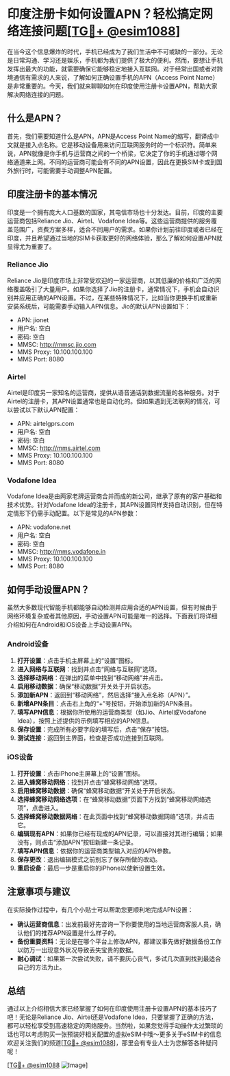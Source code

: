# 印度注册卡如何设置APN？轻松搞定网络连接问题[[TG💪+ @esim1088](https://t.me/s/esim1088)]

在当今这个信息爆炸的时代，手机已经成为了我们生活中不可或缺的一部分。无论是日常沟通、学习还是娱乐，手机都为我们提供了极大的便利。然而，要想让手机发挥出最大的功能，就需要确保它能够稳定地接入互联网。对于经常出国或者对跨境通信有需求的人来说，了解如何正确设置手机的APN（Access Point Name）是非常重要的。今天，我们就来聊聊如何在印度使用注册卡设置APN，帮助大家解决网络连接的问题。

## 什么是APN？

首先，我们需要知道什么是APN。APN是Access Point Name的缩写，翻译成中文就是接入点名称。它是移动设备用来访问互联网服务时的一个标识符。简单来说，APN就像是你手机与运营商之间的一个桥梁，它决定了你的手机通过哪个网络通道来上网。不同的运营商可能会有不同的APN设置，因此在更换SIM卡或到国外旅行时，可能需要手动调整APN配置。

## 印度注册卡的基本情况

印度是一个拥有庞大人口基数的国家，其电信市场也十分发达。目前，印度的主要运营商包括Reliance Jio、Airtel、Vodafone Idea等。这些运营商提供的服务覆盖范围广，资费方案多样，适合不同用户的需求。如果你计划前往印度或者已经在印度，并且希望通过当地的SIM卡获取更好的网络体验，那么了解如何设置APN就显得尤为重要了。

### Reliance Jio

Reliance Jio是印度市场上非常受欢迎的一家运营商，以其低廉的价格和广泛的网络覆盖吸引了大量用户。如果你选择了Jio的注册卡，通常情况下，手机会自动识别并应用正确的APN设置。不过，在某些特殊情况下，比如当你更换手机或重新安装系统后，可能需要手动输入APN信息。Jio的默认APN设置如下：

- APN: jionet
- 用户名: 空白
- 密码: 空白
- MMSC: http://mmsc.jio.com
- MMS Proxy: 10.100.100.100
- MMS Port: 8080

### Airtel

Airtel是印度另一家知名的运营商，提供从语音通话到数据流量的各种服务。对于Airtel的注册卡，其APN设置通常也是自动化的。但如果遇到无法联网的情况，可以尝试以下默认APN配置：

- APN: airtelgprs.com
- 用户名: 空白
- 密码: 空白
- MMSC: http://mms.airtel.com
- MMS Proxy: 10.100.100.100
- MMS Port: 8080

### Vodafone Idea

Vodafone Idea是由两家老牌运营商合并而成的新公司，继承了原有的客户基础和技术优势。针对Vodafone Idea的注册卡，其APN设置同样支持自动识别，但在特定情形下仍需手动配置。以下是常见的APN参数：

- APN: vodafone.net
- 用户名: 空白
- 密码: 空白
- MMSC: http://mms.vodafone.in
- MMS Proxy: 10.100.100.100
- MMS Port: 8080

## 如何手动设置APN？

虽然大多数现代智能手机都能够自动检测并应用合适的APN设置，但有时候由于网络环境复杂或者其他原因，手动设置APN可能是唯一的选择。下面我们将详细介绍如何在Android和iOS设备上手动设置APN。

### Android设备

1. **打开设置**：点击手机主屏幕上的“设置”图标。
2. **进入网络与互联网**：找到并点击“网络与互联网”选项。
3. **选择移动网络**：在弹出的菜单中找到“移动网络”并点击。
4. **启用移动数据**：确保“移动数据”开关处于开启状态。
5. **添加新APN**：返回到“移动网络”，然后选择“接入点名称（APN）”。
6. **新增APN条目**：点击右上角的“+”号按钮，开始添加新的APN条目。
7. **填写APN信息**：根据你所使用的运营商类型（如Jio、Airtel或Vodafone Idea），按照上述提供的示例填写相应的APN信息。
8. **保存设置**：完成所有必要字段的填写后，点击“保存”按钮。
9. **测试连接**：返回到主界面，检查是否成功连接到互联网。

### iOS设备

1. **打开设置**：点击iPhone主屏幕上的“设置”图标。
2. **进入蜂窝移动网络**：找到并点击“蜂窝移动网络”选项。
3. **启用蜂窝移动数据**：确保“蜂窝移动数据”开关处于开启状态。
4. **选择蜂窝移动网络选项**：在“蜂窝移动数据”页面下方找到“蜂窝移动网络选项”，点击进入。
5. **选择蜂窝移动数据网络**：在此页面中找到“蜂窝移动数据网络”选项，并点击它。
6. **编辑现有APN**：如果你已经有现成的APN记录，可以直接对其进行编辑；如果没有，则点击“添加APN”按钮新建一条记录。
7. **填写APN信息**：依据你的运营商类型输入对应的APN参数。
8. **保存更改**：退出编辑模式之前别忘了保存所做的改动。
9. **重启设备**：最后一步是重启你的iPhone以使新设置生效。

## 注意事项与建议

在实际操作过程中，有几个小贴士可以帮助您更顺利地完成APN设置：

- **确认运营商信息**：出发前最好先咨询一下你要使用的当地运营商客服人员，确认他们的推荐APN设置是什么样子的。
- **备份重要资料**：无论是在哪个平台上修改APN，都建议事先做好数据备份工作以防万一出现意外状况导致丢失宝贵的数据。
- **耐心调试**：如果第一次尝试失败，请不要灰心丧气，多试几次直到找到最适合自己的方法为止。

## 总结

通过以上介绍相信大家已经掌握了如何在印度使用注册卡设置APN的基本技巧了吧！无论是Reliance Jio、Airtel还是Vodafone Idea，只要掌握了正确的方法，都可以轻松享受到高速稳定的网络服务。当然啦，如果您觉得手动操作太过繁琐的话也可以考虑购买一张预装好相关配置的虚拟eSIM卡哦～更多关于eSIM卡的信息欢迎关注我们的频道[[TG💪+ @esim1088](https://t.me/s/esim1088)]，那里会有专业人士为您解答各种疑问呢！

[[TG💪+ @esim1088](https://t.me/s/esim1088) ![Image](https://i.postimg.cc/4NQfJmqS/Snipaste-2025-05-13-00-14-12.png)]